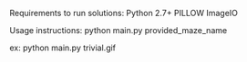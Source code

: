 Requirements to run solutions:
Python 2.7+
PILLOW
ImageIO

Usage instructions:
python main.py provided_maze_name

ex:
python main.py trivial.gif